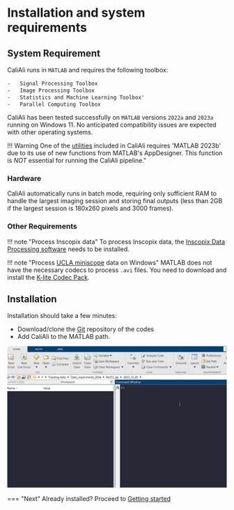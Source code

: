 # Installation and system requirements

## System Requirement <a id="requirement"></a>
CaliAli runs in `MATLAB` and requires the following toolbox:
```
-	Signal Processing Toolbox
-	Image Processing Toolbox
-	Statistics and Machine Learning Toolbox'
-	Parallel Computing Toolbox
```
CaliAli has been tested successfully on `MATLAB` versions `2022a` and `2023a` running on Windows 11. No anticipated compatibility issues are expected with other operating systems.

!!! Warning 
	One of the [utilities](Utilities.md#bv_app) included in CaliAli requires 'MATLAB 2023b' due to its use of new functions from MATLAB's AppDesigner. This function is *NOT* essential for running the CaliAli pipeline."
 
### Hardware <a id="hardware"></a>

CaliAli automatically runs in batch mode, requiring only sufficient RAM to handle the largest imaging session and storing final outputs (less than 2GB if the largest session is 180x260 pixels and 3000 frames).

### Other Requirements <a id="other"></a>

!!! note "Process Inscopix data"
	To process Inscopix data, the [Inscopix Data Processing software](https://inscopix.com/software-analysis-miniscope-imaging/) needs to be installed.
	
!!! note "Process [UCLA miniscope](http://miniscope.org/index.php/Main_Page) data on Windows" 
	MATLAB does not have the necessary codecs to process `.avi` files. You need to download and install the [K-lite Codec Pack](https://codecguide.com/download_kl.htm).

## Installation <a id="installation"></a>
Installation should take a few minutes:

-	Download/clone the [Git](https://github.com/CaliAli-PV/CaliAli) repository of the codes
-	Add CaliAli to the MATLAB path.


![Add to path](files/Add_to_path.gif)

=== "Next"
Already installed? Proceed to [Getting started](demo_data.md)